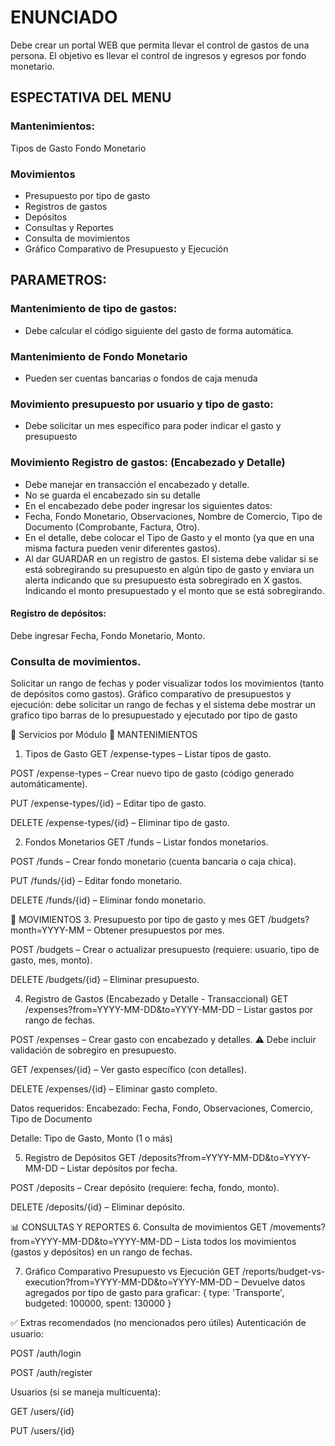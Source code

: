 # ENUNCIADO

Debe crear un portal WEB que permita llevar el control de gastos de una persona.
El objetivo es llevar el control de ingresos y egresos por fondo monetario.

## ESPECTATIVA DEL MENU

### Mantenimientos:

Tipos de Gasto
Fondo Monetario

### Movimientos

- Presupuesto por tipo de gasto
- Registros de gastos
- Depósitos
- Consultas y Reportes
- Consulta de movimientos
- Gráfico Comparativo de Presupuesto y Ejecución

## PARAMETROS:

### Mantenimiento de tipo de gastos:

- Debe calcular el código siguiente del gasto de forma automática.

### Mantenimiento de Fondo Monetario

- Pueden ser cuentas bancarias o fondos de caja menuda

### Movimiento presupuesto por usuario y tipo de gasto:

- Debe solicitar un mes específico para poder indicar el gasto y presupuesto

### Movimiento Registro de gastos: (Encabezado y Detalle)

- Debe manejar en transacción el encabezado y detalle.  
- No se guarda el encabezado sin su detalle  
- En el encabezado debe poder ingresar los siguientes datos:
- Fecha, Fondo Monetario, Observaciones, Nombre de Comercio, Tipo de Documento (Comprobante, Factura, Otro).  
- En el detalle, debe colocar el Tipo de Gasto y el monto (ya que en una misma factura pueden venir diferentes gastos).
- Al dar GUARDAR en un registro de gastos. El sistema debe validar si se está sobregirando su presupuesto en algún tipo de gasto y enviara un alerta indicando que su presupuesto esta sobregirado en X gastos. Indicando el monto presupuestado y el monto que se está sobregirando.

#### Registro de depósitos:

Debe ingresar Fecha, Fondo Monetario, Monto.

### Consulta de movimientos.

Solicitar un rango de fechas y poder visualizar todos los movimientos (tanto de depósitos como gastos).
Gráfico comparativo de presupuestos y ejecución: debe solicitar un rango de fechas y el sistema debe mostrar un grafico tipo barras de lo presupuestado y ejecutado por tipo de gasto


🧩 Servicios por Módulo
🔧 MANTENIMIENTOS
1. Tipos de Gasto
GET /expense-types – Listar tipos de gasto.

POST /expense-types – Crear nuevo tipo de gasto (código generado automáticamente).

PUT /expense-types/{id} – Editar tipo de gasto.

DELETE /expense-types/{id} – Eliminar tipo de gasto.

2. Fondos Monetarios
GET /funds – Listar fondos monetarios.

POST /funds – Crear fondo monetario (cuenta bancaria o caja chica).

PUT /funds/{id} – Editar fondo monetario.

DELETE /funds/{id} – Eliminar fondo monetario.

💼 MOVIMIENTOS
3. Presupuesto por tipo de gasto y mes
GET /budgets?month=YYYY-MM – Obtener presupuestos por mes.

POST /budgets – Crear o actualizar presupuesto (requiere: usuario, tipo de gasto, mes, monto).

DELETE /budgets/{id} – Eliminar presupuesto.

4. Registro de Gastos (Encabezado y Detalle - Transaccional)
GET /expenses?from=YYYY-MM-DD&to=YYYY-MM-DD – Listar gastos por rango de fechas.

POST /expenses – Crear gasto con encabezado y detalles.
⚠️ Debe incluir validación de sobregiro en presupuesto.

GET /expenses/{id} – Ver gasto específico (con detalles).

DELETE /expenses/{id} – Eliminar gasto completo.

Datos requeridos:
Encabezado: Fecha, Fondo, Observaciones, Comercio, Tipo de Documento

Detalle: Tipo de Gasto, Monto (1 o más)

5. Registro de Depósitos
GET /deposits?from=YYYY-MM-DD&to=YYYY-MM-DD – Listar depósitos por fecha.

POST /deposits – Crear depósito (requiere: fecha, fondo, monto).

DELETE /deposits/{id} – Eliminar depósito.

📊 CONSULTAS Y REPORTES
6. Consulta de movimientos
GET /movements?from=YYYY-MM-DD&to=YYYY-MM-DD – Lista todos los movimientos (gastos y depósitos) en un rango de fechas.

7. Gráfico Comparativo Presupuesto vs Ejecución
GET /reports/budget-vs-execution?from=YYYY-MM-DD&to=YYYY-MM-DD
– Devuelve datos agregados por tipo de gasto para graficar:
{ type: 'Transporte', budgeted: 100000, spent: 130000 }

✅ Extras recomendados (no mencionados pero útiles)
Autenticación de usuario:

POST /auth/login

POST /auth/register

Usuarios (si se maneja multicuenta):

GET /users/{id}

PUT /users/{id}